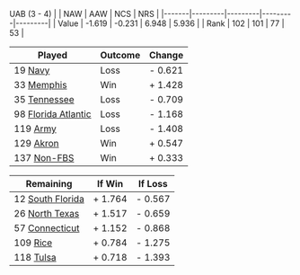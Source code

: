 UAB (3 - 4)
|       |   NAW   |   AAW   |   NCS   |   NRS   |
|-------|---------|---------|---------|---------|
| Value |  -1.619 |  -0.231 |   6.948 |   5.936 |
| Rank  |     102 |     101 |      77 |      53 |

| Played                    | Outcome    |  Change  |
|---------------------------|------------|----------|
|  19 [Navy                  ](Navy.md)| Loss       | -  0.621 |
|  33 [Memphis               ](Memphis.md)| Win        | +  1.428 |
|  35 [Tennessee             ](Tennessee.md)| Loss       | -  0.709 |
|  98 [Florida Atlantic      ](FloridaAtlantic.md)| Loss       | -  1.168 |
| 119 [Army                  ](Army.md)| Loss       | -  1.408 |
| 129 [Akron                 ](Akron.md)| Win        | +  0.547 |
| 137 [Non-FBS               ](NonFBS.md)| Win        | +  0.333 |

| Remaining                 |  If Win  |  If Loss |
|---------------------------|----------|----------|
|  12 [South Florida         ](SouthFlorida.md)| +  1.764 | -  0.567 |
|  26 [North Texas           ](NorthTexas.md)| +  1.517 | -  0.659 |
|  57 [Connecticut           ](Connecticut.md)| +  1.152 | -  0.868 |
| 109 [Rice                  ](Rice.md)| +  0.784 | -  1.275 |
| 118 [Tulsa                 ](Tulsa.md)| +  0.718 | -  1.393 |

